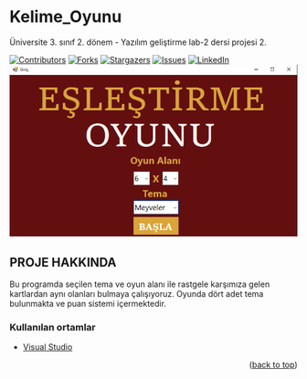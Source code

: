 # Kelime_Oyunu
Üniversite 3. sınıf 2. dönem - Yazılım geliştirme lab-2 dersi projesi 2.

<div id="top"></div>

[![Contributors][contributors-shield]][contributors-url]
[![Forks][forks-shield]][forks-url]
[![Stargazers][stars-shield]][stars-url]
[![Issues][issues-shield]][issues-url]
[![LinkedIn][linkedin-shield]][linkedin-url]
[![Product Name Screen Shot][product-screenshot]](https://example.com)

<!-- PROJE HAKKINDA -->
## PROJE HAKKINDA

Bu programda seçilen tema ve oyun alanı ile rastgele
karşımıza gelen kartlardan aynı olanları bulmaya çalışıyoruz. 
Oyunda dört adet tema bulunmakta ve puan sistemi içermektedir.


### Kullanılan ortamlar

* [Visual Studio](https://visualstudio.microsoft.com/)

<p align="right">(<a href="#top">back to top</a>)</p>

[contributors-shield]: https://img.shields.io/github/contributors/EnesGelmez/Kelime_Oyunu.svg?style=for-the-badge
[contributors-url]: https://github.com/EnesGelmez/Kelime_Oyunu/graphs/contributors
[forks-shield]: https://img.shields.io/github/forks/EnesGelmez/Kelime_Oyunu.svg?style=for-the-badge
[forks-url]: https://github.com/EnesGelmez/Kelime_Oyunu/network/members
[stars-shield]: https://img.shields.io/github/stars/EnesGelmez/Kelime_Oyunu.svg?style=for-the-badge
[stars-url]: https://github.com/EnesGelmez/Kelime_Oyunu/stargazers
[issues-shield]: https://img.shields.io/github/issues/EnesGelmez/Kelime_Oyunu.svg?style=for-the-badge
[issues-url]: https://github.com/EnesGelmez/Kelime_Oyunu/issues
[linkedin-shield]: https://img.shields.io/badge/-LinkedIn-black.svg?style=for-the-badge&logo=linkedin&colorB=555
[linkedin-url]: https://www.linkedin.com/in/enes-gelmez-514397197/
[product-screenshot]: giris.png
